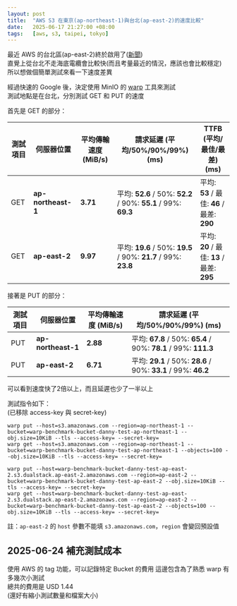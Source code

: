 ```yaml
---
layout: post
title:  "AWS S3 在東京(ap-northeast-1)與台北(ap-east-2)的速度比較"
date:   2025-06-17 21:27:00 +08:00
tags:   [aws, s3, taipei, tokyo]
---
```


最近 AWS 的台北區(ap-east-2)終於啟用了(<a href="https://aws.amazon.com/tw/events/taiwan/news/taipei-region/" target="_blank" rel="noopener">新聞</a>)  
直覺上從台北不走海底電纜會比較快(而且考量最近的情況，應該也會比較穩定)  
所以想做個簡單測試來看一下速度差異

<!--more-->

經過快速的 Google 後，決定使用 MinIO 的 <a href="https://github.com/minio/warp" target="_blank" rel="noopener">warp</a> 工具來測試  
測試地點是在台北，分別測試 GET 和 PUT 的速度

首先是 GET 的部分：

| 測試項目 | 伺服器位置 | 平均傳輸速度 (MiB/s) | 請求延遲 (平均/50%/90%/99%) (ms) | TTFB (平均/最佳/最差) (ms) |
|---|---|---|---|---|
| GET | **ap-northeast-1** | **3.71** | 平均: **52.6** / 50%: **52.2** / 90%: **55.1** / 99%: **69.3** | 平均: **53** / 最佳: **46** / 最差: **290** |
| GET | **ap-east-2** | **9.97** | 平均: **19.6** / 50%: **19.5** / 90%: **21.7** / 99%: **23.8** | 平均: **20** / 最佳: **13** / 最差: **295** |

接著是 PUT 的部分：

| 測試項目 | 伺服器位置 | 平均傳輸速度 (MiB/s) | 請求延遲 (平均/50%/90%/99%) (ms) |
|---|---|---|---|
| PUT | **ap-northeast-1** | **2.88** | 平均: **67.8** / 50%: **65.4** / 90%: **78.1** / 99%: **111.3** |
| PUT | **ap-east-2** | **6.71** | 平均: **29.1** / 50%: **28.6** / 90%: **33.1** / 99%: **46.2** |

可以看到速度快了2倍以上，而且延遲也少了一半以上

測試指令如下：  
(已移除 access-key 與 secret-key)
```
warp put --host=s3.amazonaws.com --region=ap-northeast-1 --bucket=warp-benchmark-bucket-danny-test-ap-northeast-1 --obj.size=10KiB --tls --access-key= --secret-key=
warp get --host=s3.amazonaws.com --region=ap-northeast-1 --bucket=warp-benchmark-bucket-danny-test-ap-northeast-1 --objects=100 --obj.size=10KiB --tls --access-key= --secret-key=

warp put --host=warp-benchmark-bucket-danny-test-ap-east-2.s3.dualstack.ap-east-2.amazonaws.com --region=ap-east-2 --bucket=warp-benchmark-bucket-danny-test-ap-east-2 --obj.size=10KiB --tls --access-key= --secret-key=
warp get --host=warp-benchmark-bucket-danny-test-ap-east-2.s3.dualstack.ap-east-2.amazonaws.com --region=ap-east-2 --bucket=warp-benchmark-bucket-danny-test-ap-east-2 --objects=100 --obj.size=10KiB --tls --access-key= --secret-key=
```
註：`ap-east-2` 的 `host` 參數不能填 `s3.amazonaws.com`，`region` 會變回預設值

## 2025-06-24 補充測試成本

使用 AWS 的 tag 功能，可以記錄特定 Bucket 的費用
這邊包含為了熟悉 warp 有多幾次小測試  
總共的費用是 USD 1.44  
(還好有縮小測試數量和檔案大小)
